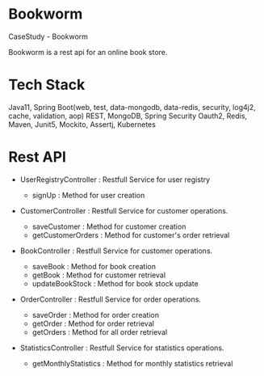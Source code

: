 # Bookworm
CaseStudy - Bookworm

Bookworm is a rest api for an online book store. 


# Tech Stack
Java11,
Spring Boot(web, test, data-mongodb, data-redis, security, log4j2, cache, validation, aop)
REST,
MongoDB,
Spring Security Oauth2,
Redis,
Maven,
Junit5, Mockito, Assertj,
Kubernetes

# Rest API

- UserRegistryController : Restfull Service for user registry
  - signUp : Method for user creation
 
- CustomerController : Restfull Service for customer operations.
  - saveCustomer : Method for customer creation
  - getCustomerOrders : Method for customer's order retrieval

- BookController : Restfull Service for customer operations.
  - saveBook : Method for book creation
  - getBook : Method for customer retrieval
  - updateBookStock : Method for book stock update
 
- OrderController : Restfull Service for order operations.
  - saveOrder :  Method for order creation
  - getOrder :  Method for order retrieval
  - getOrders :  Method for all order retrieval
    
- StatisticsController : Restfull Service for statistics operations.
  - getMonthlyStatistics : Method for monthly statistics retrieval


